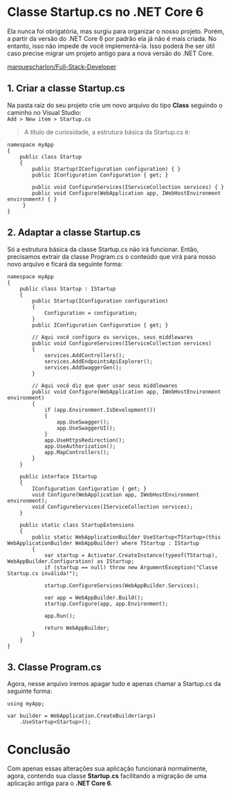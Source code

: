 # Classe Startup.cs no .NET Core 6
Ela nunca foi obrigatória, mas surgiu para organizar o nosso projeto. Porém, a partir da versão do .NET Core 6 por padrão ela já não é mais criada. No entanto, isso não impede de você implementá-la. Isso poderá lhe ser útil caso precise migrar um projeto antigo para a nova versão do .NET Core.

[marquescharlon/Full-Stack-Developer](https://github.com/marquescharlon/Full-Stack-Developer)

## 1. Criar a classe Startup.cs

Na pasta raiz do seu projeto crie um novo arquivo do tipo **Class** seguindo o caminho no Visual Studio: <br>
`Add > New item > Startup.cs`

> A título de curiosidade, a estrutura básica da Startup.cs é:

```
namespace myApp
{
    public class Startup
    {
        public Startup(IConfiguration configuration) { }
        public IConfiguration Configuration { get; }
        
        public void ConfigureServices(IServiceCollection services) { }
        public void Configure(WebApplication app, IWebHostEnvironment environment) { }
     }
}
```

## 2. Adaptar a classe Startup.cs
Só a estrutura básica da classe Startup.cs não irá funcionar. Então, precisamos extrair da classe Program.cs o conteúdo que virá para nosso novo arquivo e ficará da seguinte forma:

```
namespace myApp
{
    public class Startup : IStartup
    {
        public Startup(IConfiguration configuration)
        {
            Configuration = configuration;
        }
        public IConfiguration Configuration { get; }
        
        // Aqui você configura os serviços, seus middlewares
        public void ConfigureServices(IServiceCollection services)
        {
            services.AddControllers();
            services.AddEndpointsApiExplorer();
            services.AddSwaggerGen();
        }
        
        // Aqui você diz que quer usar seus middlewares
        public void Configure(WebApplication app, IWebHostEnvironment environment)
        {
            if (app.Environment.IsDevelopment())
            {
                app.UseSwagger();
                app.UseSwaggerUI();
            }
            app.UseHttpsRedirection();
            app.UseAuthorization();
            app.MapControllers();
        }
    }

    public interface IStartup
    {
        IConfiguration Configuration { get; }
        void Configure(WebApplication app, IWebHostEnvironment environment);
        void ConfigureServices(IServiceCollection services);
    }
    
    public static class StartupExtensions
    {
        public static WebApplicationBuilder UseStartup<TStartup>(this WebApplicationBuilder WebAppBuilder) where TStartup : IStartup
        {
            var startup = Activator.CreateInstance(typeof(TStartup), WebAppBuilder.Configuration) as IStartup;
            if (startup == null) throw new ArgumentException("Classe Startup.cs inválida!");

            startup.ConfigureServices(WebAppBuilder.Services);

            var app = WebAppBuilder.Build();
            startup.Configure(app, app.Environment);

            app.Run();

            return WebAppBuilder;
        }
    }
}
```

## 3. Classe Program.cs
Agora, nesse arquivo iremos apagar tudo e apenas chamar a Startup.cs da seguinte forma:

```
using myApp;

var builder = WebApplication.CreateBuilder(args)
    .UseStartup<Startup>();
```

# Conclusão
Com apenas essas alterações sua aplicação funcionará normalmente, agora, contendo sua classe **Startup.cs** facilitando a migração de uma aplicação antiga para o **.NET Core 6**.
